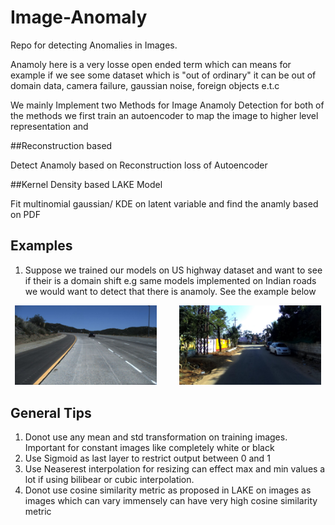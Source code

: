# Image-Anomaly
Repo for detecting Anomalies in Images.

Anamoly here is a very losse open ended term which can means for example if we see some dataset which is "out of ordinary" it can be out of domain data, camera failure, gaussian noise, foreign objects e.t.c


We mainly Implement two Methods for Image Anamoly Detection for both of the methods we first train an autoencoder to map the image to higher level representation and

##Reconstruction based

Detect Anamoly based on Reconstruction loss of Autoencoder

##Kernel Density based
LAKE Model

Fit multinomial gaussian/ KDE on latent variable and find the anamly based on PDF


## Examples

1) Suppose we trained our models on US highway dataset and want to see if their is a domain shift e.g same models implemented on Indian roads we would want to detect that there is anamoly. See the example below


<p align="center">
  <img alt="Light" src="vis_imgs/usa_driving.jpg" width="45%">
&nbsp; &nbsp; &nbsp; &nbsp;
  <img alt="Dark" src="vis_imgs/indian_driving.jpg" width="45%">
</p>

## General Tips

1. Donot use any mean and std transformation on training images. Important for constant images like completely white or black
2. Use Sigmoid as last layer to restrict output between 0 and 1
3. Use Neaserest interpolation for resizing can effect max and min values a lot if using bilibear or cubic interpolation.
4. Donot use cosine similarity metric as proposed in LAKE on images as images which can vary immensely can have very high cosine similarity metric